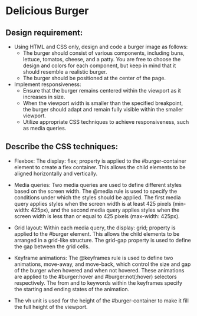 # Delicious Burger

## Design requirement:

- Using HTML and CSS only, design and code a burger image as follows:
  - The burger should consist of various components, including buns, lettuce, tomatos, cheese, and a patty. You are free to choose the design and colors for each component, but keep in mind that it should resemble a realistic burger.
  - The burger should be positioned at the center of the page.
- Implement responsiveness:
  - Ensure that the burger remains centered within the viewport as it increases in size.
  - When the viewport width is smaller than the specified breakpoint, the burger should adapt and remain fully visible within the smaller viewport.
  - Utilize appropriate CSS techniques to achieve responsiveness, such as media queries.

## Describe the CSS techniques:

- Flexbox: The display: flex; property is applied to the #burger-container element to create a flex container. This allows the child elements to be aligned horizontally and vertically.

- Media queries: Two media queries are used to define different styles based on the screen width. The @media rule is used to specify the conditions under which the styles should be applied. The first media query applies styles when the screen width is at least 425 pixels (min-width: 425px), and the second media query applies styles when the screen width is less than or equal to 425 pixels (max-width: 425px).

- Grid layout: Within each media query, the display: grid; property is applied to the #burger element. This allows the child elements to be arranged in a grid-like structure. The grid-gap property is used to define the gap between the grid cells.

- Keyframe animations: The @keyframes rule is used to define two animations, move-away, and move-back, which control the size and gap of the burger when hovered and when not hovered. These animations are applied to the #burger:hover and #burger:not(:hover) selectors respectively. The from and to keywords within the keyframes specify the starting and ending states of the animation.

- The vh unit is used for the height of the #burger-container to make it fill the full height of the viewport.
